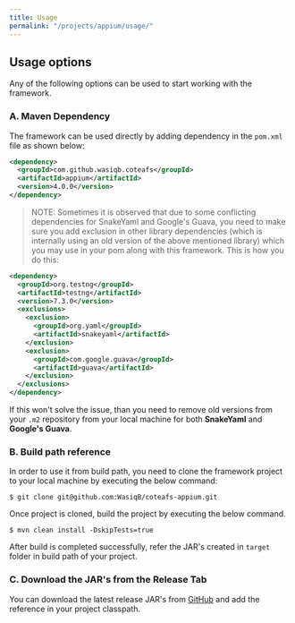 ```yaml
---
title: Usage
permalink: "/projects/appium/usage/"
---
```


## Usage options

Any of the following options can be used to start working with the framework.

### A. Maven Dependency

The framework can be used directly by adding dependency in the `pom.xml` file as shown below:

```xml
<dependency>
  <groupId>com.github.wasiqb.coteafs</groupId>
  <artifactId>appium</artifactId>
  <version>4.0.0</version>
</dependency>
```

> NOTE:
Sometimes it is observed that due to some conflicting dependencies for SnakeYaml and Google's Guava, you need to make sure you add exclusion in other library dependencies (which is internally using an old version of the above mentioned library) which you may use in your pom along with this framework. This is how you do this:

```xml
<dependency>
  <groupId>org.testng</groupId>
  <artifactId>testng</artifactId>
  <version>7.3.0</version>
  <exclusions>
    <exclusion>
      <groupId>org.yaml</groupId>
      <artifactId>snakeyaml</artifactId>
    </exclusion>
    <exclusion>
      <groupId>com.google.guava</groupId>
      <artifactId>guava</artifactId>
    </exclusion>
  </exclusions>
</dependency>
```

If this won't solve the issue, than you need to remove old versions from your `.m2` repository from your local machine for both **SnakeYaml** and **Google's Guava**.

### B. Build path reference

In order to use it from build path, you need to clone the framework project to your local machine by executing the below command:

```terminal
$ git clone git@github.com:WasiqB/coteafs-appium.git
```

Once project is cloned, build the project by executing the below command.

```terminal
$ mvn clean install -DskipTests=true
```

After build is completed successfully, refer the JAR's created in `target` folder in build path of your project.

### C. Download the JAR's from the Release Tab

You can download the latest release JAR's from [GitHub][release] and add the reference in your project classpath.

[release]: https://github.com/WasiqB/coteafs-appium/releases/latest
